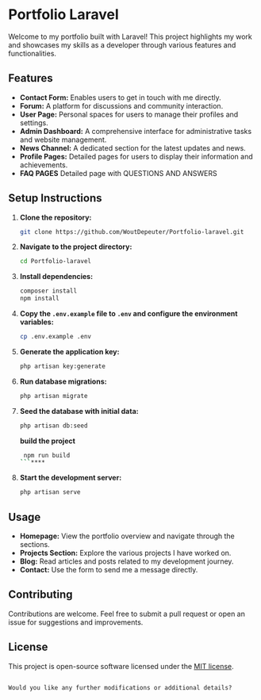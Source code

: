 # Portfolio Laravel

Welcome to my portfolio built with Laravel! This project highlights my work and showcases my skills as a developer through various features and functionalities.

## Features

- **Contact Form:** Enables users to get in touch with me directly.
- **Forum:** A platform for discussions and community interaction.
- **User Page:** Personal spaces for users to manage their profiles and settings.
- **Admin Dashboard:** A comprehensive interface for administrative tasks and website management.
- **News Channel:** A dedicated section for the latest updates and news.
- **Profile Pages:** Detailed pages for users to display their information and achievements.
- **FAQ PAGES** Detailed page with QUESTIONS AND ANSWERS
## Setup Instructions

1. **Clone the repository:**
   ```sh
   git clone https://github.com/WoutDepeuter/Portfolio-laravel.git
   ```

2. **Navigate to the project directory:**
   ```sh
   cd Portfolio-laravel
   ```

3. **Install dependencies:**
   ```sh
   composer install
   npm install
   ```

4. **Copy the `.env.example` file to `.env` and configure the environment variables:**
   ```sh
   cp .env.example .env
   ```

5. **Generate the application key:**
   ```sh
   php artisan key:generate
   ```

6. **Run database migrations:**
   ```sh
   php artisan migrate
   ```

7. **Seed the database with initial data:**
   ```sh
   php artisan db:seed
   ```
   **build the project**
   ```sh
    npm run build
   ```****

9. **Start the development server:**
   ```sh
   php artisan serve
   ```

## Usage

- **Homepage:** View the portfolio overview and navigate through the sections.
- **Projects Section:** Explore the various projects I have worked on.
- **Blog:** Read articles and posts related to my development journey.
- **Contact:** Use the form to send me a message directly.

## Contributing

Contributions are welcome. Feel free to submit a pull request or open an issue for suggestions and improvements.

## License

This project is open-source software licensed under the [MIT license](https://opensource.org/licenses/MIT).
```

Would you like any further modifications or additional details?
